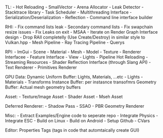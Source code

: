 TL:
    - Hot Reloading
    - SmallVector
    - Arena Allocator
    - Leak Detector
    - Stacktrace library
    - Task Scheduler
    - Multithreading Interface
    - Serialization/Deserialization
    - Reflection
    - Command line interface builder

RHI:
    - Fix command lists leak
    - Secondary command lists
    - Fix swapchain resize issues
    - Fix Leaks on exit
    - MSAA
    - Iterate on Render Graph Interface design
    - Drop RAII completelly (Use Create/Destroy) in similar style to Vulkan.hpp
    - Mesh Pipeline
    - Ray Tracing Pipeline
    - Querys

RPI:
    - ImGui
    - Scene
    - Material
    - Mesh
    - Model
    - Texture
    - Renderer Interfacee
    - Feature Interface
    - View
    - Lights
    - Pipeline Hot Reloading
    - Streaming Resources
    - Shader Reflection Interface (through Slang API)
    - Text Renderer
    - Primitives Renderer

GPU Data:
    Dynamic Uniform Buffer: Lights, Materials, ...etc
        - Lights
        - Materials
        - Transforms
    Instance Buffer: per instasnce transofmrs
    Geometry Buffer: Actual mesh geometry buffers

Asset:
    - Texture/Image Asset
    - Shader Asset
    - Mseh Asset

Deferred Renderer:
    - Shadow Pass
    - SSAO
    - PBR Geometry Renderer

Misc:
    - Extract Examples/Engine code to seperate repo
    - Integrate Physics
    - Integrate ESC
    - Build on Linux
    - Build on Android
    - Setup Github
    - CVars

Editor:
    Properties Tags (tags in code that automtaically create GUI)